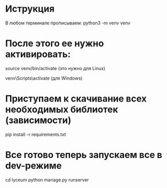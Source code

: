 # Иструкция
В любом терминале прописываем:
python3 -m venv venv
# После этого ее нужно активировать:
source venv/bin/activate (это нужно для Linux)

venv\Scripts\activate (для Windows)
# Приступаем к скачивание всех необходимых библиотек (зависимости)
pip install -r requirements.txt
# Все готово теперь запускаем все в dev-режиме
cd lyceum
python manage.py runserver
